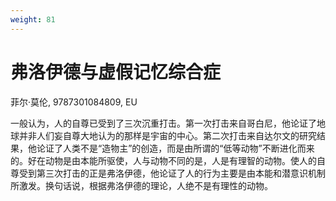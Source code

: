 ```yaml
---
weight: 81
---
```

# 弗洛伊德与虚假记忆综合症

菲尔·莫伦, 9787301084809, EU

一般认为，人的自尊已受到了三次沉重打击。第一次打击来自哥白尼，他论证了地球并非人们妄自尊大地认为的那样是宇宙的中心。第二次打击来自达尔文的研究结果，他论证了人类不是“造物主”的创造，而是由所谓的“低等动物”不断进化而来的。好在动物是由本能所驱使，人与动物不同的是，人是有理智的动物。使人的自尊受到第三次打击的正是弗洛伊德，他论证了人的行为主要是由本能和潜意识机制所激发。换句话说，根据弗洛伊德的理论，人绝不是有理性的动物。